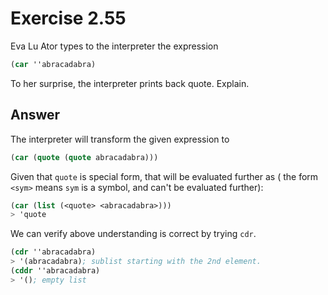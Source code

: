# Exercise 2.55

Eva Lu Ator types to the interpreter the expression

```scheme
(car ''abracadabra)
```

To her surprise, the interpreter prints back quote. Explain.

## Answer

The interpreter will transform the given expression to

```scheme
(car (quote (quote abracadabra)))
```

Given that `quote` is special form, that will be evaluated further as ( the form
`<sym>` means `sym` is a symbol, and can't be evaluated further):

```scheme
(car (list (<quote> <abracadabra>)))
> 'quote
```

We can verify above understanding is correct by trying `cdr`.

```scheme
(cdr ''abracadabra)
> '(abracadabra); sublist starting with the 2nd element.
(cddr ''abracadabra)
> '(); empty list
```
